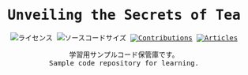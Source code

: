 <div align="center">
<samp>

# Unveiling the Secrets of Tea 
![ライセンス](https://img.shields.io/github/license/184ym2/til)
![ソースコードサイズ](https://img.shields.io/github/languages/code-size/184ym2/til)
[![Contributions](https://badgen.org/img/qiita/YuMo_tea/contributions?style=for-the-badge)](https://qiita.com/YuMo_tea)
[![Articles](https://badgen.org/img/qiita/YuMo_tea/articles?style=for-the-badge)](https://qiita.com/YuMo_tea)

学習用サンプルコード保管庫です。</br>
Sample code repository for learning.</br>
</div>
</samp>



